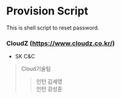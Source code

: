 # Provision Script

This is shell script to reset password.

### CloudZ (https://www.cloudz.co.kr/)
* SK C&C
> Cloud기술팀
>> 인턴 김세영\
>> 인턴 강성훈
